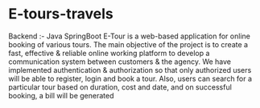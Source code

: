 # E-tours-travels 
Backend :- Java SpringBoot
E-Tour is a web-based application for online booking of various tours. The main objective of the project is to create a fast, effective &
 reliable online working platform to develop a communication system between customers & the agency. We have implemented
 authentication & authorization so that only authorized users will be able to register, login and book a tour. Also, users can search for a
 particular tour based on duration, cost and date, and on successful booking, a bill will be generated
